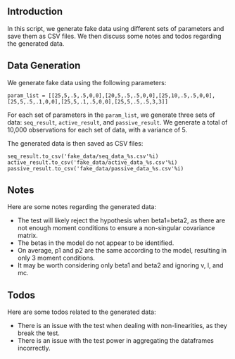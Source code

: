 ## Introduction

In this script, we generate fake data using different sets of parameters and save them as CSV files. We then discuss some notes and todos regarding the generated data.

## Data Generation

We generate fake data using the following parameters:

```
param_list = [[25,5,.5,.5,0,0],[20,5,.5,.5,0,0],[25,10,.5,.5,0,0],[25,5,.5,.1,0,0],[25,5,.1,.5,0,0],[25,5,.5,.5,3,3]]
```

For each set of parameters in the `param_list`, we generate three sets of data: `seq_result`, `active_result`, and `passive_result`. We generate a total of 10,000 observations for each set of data, with a variance of 5.

The generated data is then saved as CSV files:

```
seq_result.to_csv('fake_data/seq_data_%s.csv'%i)
active_result.to_csv('fake_data/active_data_%s.csv'%i)
passive_result.to_csv('fake_data/passive_data_%s.csv'%i)
```

## Notes

Here are some notes regarding the generated data:

- The test will likely reject the hypothesis when beta1=beta2, as there are not enough moment conditions to ensure a non-singular covariance matrix.
- The betas in the model do not appear to be identified.
- On average, p1 and p2 are the same according to the model, resulting in only 3 moment conditions.
- It may be worth considering only beta1 and beta2 and ignoring v, l, and mc.

## Todos

Here are some todos related to the generated data:

- There is an issue with the test when dealing with non-linearities, as they break the test.
- There is an issue with the test power in aggregating the dataframes incorrectly.